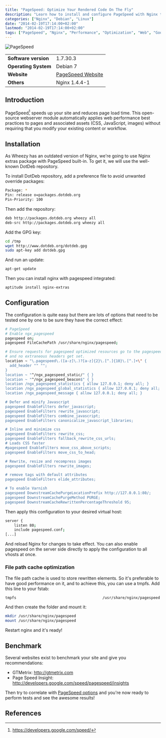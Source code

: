 ```yaml
---
title: "PageSpeed: Optimize Your Rendered Code On The Fly"
description: "Learn how to install and configure PageSpeed with Nginx to optimize web content and improve page load times."
categories: ["Nginx", "Debian", "Linux"]
date: "2014-02-19T17:14:00+02:00"
lastmod: "2014-02-19T17:14:00+02:00"
tags: ["PageSpeed", "Nginx", "Performance", "Optimization", "Web", "Google"]
---
```


![PageSpeed](../../../static/images/pagespeed.avif)


|||
|-|-|
| **Software version** | 1.7.30.3 |
| **Operating System** | Debian 7 |
| **Website** | [PageSpeed Website](https://developers.google.com/speed/pagespeed/module) |
| **Others** | Nginx 1.4.4-1 |


## Introduction

PageSpeed[^1] speeds up your site and reduces page load time. This open-source webserver module automatically applies web performance best practices to pages and associated assets (CSS, JavaScript, images) without requiring that you modify your existing content or workflow.

## Installation

As Wheezy has an outdated version of Nginx, we're going to use Nginx extras package with PageSpeed built-in. To get it, we will use the well-known DotDeb repository.

To install DotDeb repository, add a preference file to avoid unwanted override packages:

```bash
Package: *
Pin: release o=packages.dotdeb.org
Pin-Priority: 100
```

Then add the repository:

```bash
deb http://packages.dotdeb.org wheezy all
deb-src http://packages.dotdeb.org wheezy all
```

Add the GPG key:

```bash
cd /tmp
wget http://www.dotdeb.org/dotdeb.gpg
sudo apt-key add dotdeb.gpg
```

And run an update:

```bash
apt-get update
```

Then you can install nginx with pagespeed integrated:

```bash
aptitude install nginx-extras
```

## Configuration

The configuration is quite easy but there are lots of options that need to be tested one by one to be sure they have the correct effect:

```bash
# PageSpeed
# Enable ngx_pagespeed
pagespeed on;
pagespeed FileCachePath /usr/share/nginx/pagespeed;

# Ensure requests for pagespeed optimized resources go to the pagespeed handler
# and no extraneous headers get set.
location ~ "\.pagespeed\.([a-z]\.)?[a-z]{2}\.[^.]{10}\.[^.]+\" {
  add_header "" "";
}
location ~ "^/ngx_pagespeed_static/" { }
location ~ "^/ngx_pagespeed_beacon$" { }
location /ngx_pagespeed_statistics { allow 127.0.0.1; deny all; }
location /ngx_pagespeed_global_statistics { allow 127.0.0.1; deny all; }
location /ngx_pagespeed_message { allow 127.0.0.1; deny all; }

# Defer and minify Javascript
pagespeed EnableFilters defer_javascript;
pagespeed EnableFilters rewrite_javascript;
pagespeed EnableFilters combine_javascript;
pagespeed EnableFilters canonicalize_javascript_libraries;

# Inline and minimize css
pagespeed EnableFilters rewrite_css;
pagespeed EnableFilters fallback_rewrite_css_urls;
# Loads CSS faster
#pagespeed EnableFilters move_css_above_scripts;
pagespeed EnableFilters move_css_to_head;

# Rewrite, resize and recompress images
pagespeed EnableFilters rewrite_images;

# remove tags with default attributes
pagespeed EnableFilters elide_attributes;

# To enable Varnish
pagespeed DownstreamCachePurgeLocationPrefix http://127.0.0.1:80/;
pagespeed DownstreamCachePurgeMethod PURGE;
pagespeed DownstreamCacheRewrittenPercentageThreshold 95;
```

Then apply this configuration to your desired virtual host:

```bash
server {
    listen 80;
    include pagespeed.conf;
[...]
```

And reload Nginx for changes to take effect. You can also enable pagespeed on the server side directly to apply the configuration to all vhosts at once.

### File path cache optimization

The file path cache is used to store rewritten elements. So it's preferable to have good performance on it, and to achieve this, you can use a tmpfs. Add this line to your fstab:

```bash
tmpfs                                       /usr/share/nginx/pagespeed  tmpfs   rw,mode=1777,size=512M  0   0
```

And then create the folder and mount it:

```bash
mkdir /usr/share/nginx/pagespeed
mount /usr/share/nginx/pagespeed
```

Restart nginx and it's ready!

## Benchmark

Several websites exist to benchmark your site and give you recommendations:

- GTMetrix: http://gtmetrix.com
- Page Speed Insight: http://developers.google.com/speed/pagespeed/insights

Then try to correlate with [PageSpeed options](https://developers.google.com/speed/pagespeed/optimization) and you're now ready to perform tests and see the awesome results!

## References

[^1]: https://developers.google.com/speed/
